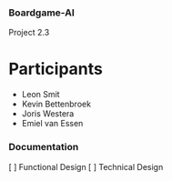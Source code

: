 ### Boardgame-AI
Project 2.3


# Participants

- Leon Smit
- Kevin Bettenbroek
- Joris Westera
- Emiel van Essen

### Documentation

[ ] Functional Design
[ ] Technical Design
